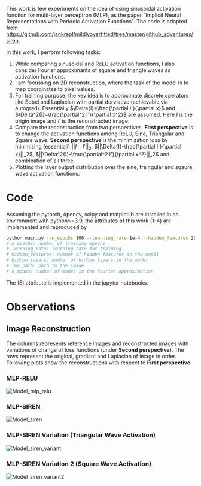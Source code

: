 This work is few experiments on the idea of using sinusoidal activation function for multi-layer perceptron (MLP), as the paper "Implicit Neural Representations with Periodic Activation Functions". The code is adapted from https://github.com/jankrepl/mildlyoverfitted/tree/master/github_adventures/siren.


In this work, I perform following tasks:

1. While comparing sinusoidal and ReLU activation functions, I also consider Fourier approximants of square and triangle waves as activation functions.
2. I am focussing on 2D reconstruction, where the task of the model is to map coordinates to pixel values.
3. For training purpose, the key idea is to approximate discrete operators like Sobel and Laplacian with partial derviative (achievable via autograd). Essentially $\Delta{I}=\frac{\partial I'}{\partial x}$ and $\Delta^2{I}=\frac{\partial^2 I'}{\partial x^2}$ are assumed. Here $I$ is the origin image and $I'$ is the reconstructed image.
4. Compare the reconstruction from two perspectives. **First perspective** is to change the activation functions among ReLU, Sine, Triangular and Square wave. **Second perspective** is the minimization loss by minimizing (essentiall) $||I-I'||_2$, $||\Delta{I}-\frac{\partial I'}{\partial x}||_2$, $||\Delta^2{I}-\frac{\partial^2 I'}{\partial x^2}||_2$ and combination of all three.
5. Plotting the layer output distribution over the sine, traingular and sqaure wave activation functions.



# Code
Assuming the pytorch, opencv, scipy and matplotlib are installed in an environment with python>=3.9, the attributes of this work (1-4) are implemented and reproduced by
```bash
python main.py --n_epochs 100 --learning_rate 1e-4 --hidden_features 256 --hidden_layers 2 --img_path \path\to\image.png --n_modes 4
# n_epochs: number of training epochs
# learning_rate: learning rate for training
# hidden_features: number of hidden features in the model
# hidden_layers: number of hidden layers in the model
# img_path: path to the image
# n_modes: number of modes in the Fourier approximation
```

The (5) attribute is implemented in the jupyter notebooks.


# Observations
## Image Reconstruction
The columns represents reference images and reconstructed images with variations of change of loss functions (under **Second perspective**). The rows represent the original, gradiant and Laplacian of image in order.
Following plots show the reconstructions with respect to **First perspective**.

### MLP-RELU
![Model_mlp_relu](https://github.com/antidianuj/siren_exps/assets/47445756/4b3b75f9-12b0-454a-81d6-1b76b03be4ad)

### MLP-SIREN
![Model_siren](https://github.com/antidianuj/siren_exps/assets/47445756/f29f47e3-ac08-48f3-974d-3f2a198df81c)

### MLP-SIREN Variation (Triangular Wave Activation)
![Model_siren_variant](https://github.com/antidianuj/siren_exps/assets/47445756/d662a935-3f86-4f45-83af-8d42a7f852ae)

### MLP-SIREN Variation 2 (Square Wave Activation)
![Model_siren_variant2](https://github.com/antidianuj/siren_exps/assets/47445756/3d7f8bdd-12f7-4ea0-98ef-2788207e20f5)






